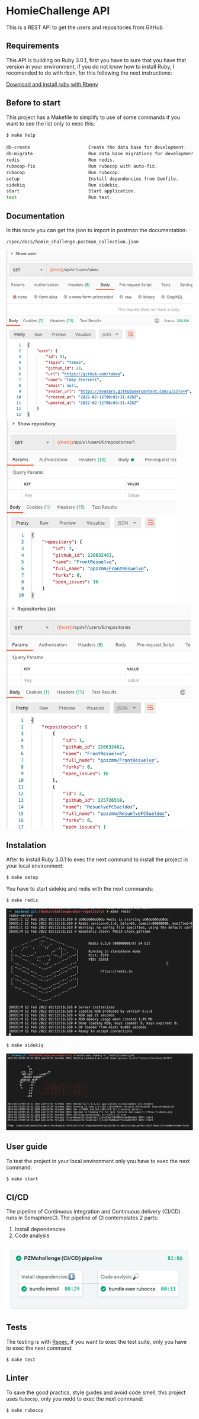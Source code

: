 # HomieChallenge API
This is a REST API to get the users and repositories from GitHub
## Requirements
This API is building on Ruby 3.0.1, first you have to sure that you have that version in your environment, if you do not know how to install Ruby, I recomended to do with rben, for this following the next instructions:

[Download and install ruby with Rbenv](https://github.com/rbenv/rbenv)

## Before to start
This project has a Makefile to simplify to use of some commands if you want to see the list only to exec this:
```bash
$ make help

db-create                      Create the data base for development.
db-migrate                     Run data base migrations for development.
redis                          Run redis.
rubocop-fix                    Run rubocop with auto-fix.
rubocop                        Run rubocop.
setup                          Install dependencies from Gemfile.
sidekiq                        Run sidekiq.
start                          Start application.
test                           Run test.
```
## Documentation
In this route you can get the json to import in postman the documentation: 
```bash
/spec/docs/homie_challenge.postman_collection.json
```
![Show user](./img/show_user.png)
![Show repository](./img/show_repository.png)
![Repositories list](./img/repositories_list.png)
## Instalation
After to install Ruby 3.0.1 to exec the next command to install the project in your local environment:
```bash
$ make setup
```
You have to start sidekiq and redis with the next commands:
```bash
$ make redis
```
![redis](./img/redis.png)
```bash
$ make sidekiq
```
![sidekiq](./img/sidekiq.png)
## User guide
To test the project in your local environment only you have to exec the next command:
```bash
$ make start
```
## CI/CD
The pipeline of Continuous integration and Continuous delivery (CI/CD) runs in SemaphoreCI. The pipeline of CI contemplates 2 parts:
<ol>
<li>Install dependencies</li>
<li>Code analysis</li>
</ol>

![Semaphore](./img/semaphore.png)

## Tests
The testing is with [Rspec](https://rspec.info/), if you want to exec the test suite, only you have to exec the next command:
```bash
$ make test
```
## Linter
To save the good practics, style guides and avoid code smell, this project uses `Rubocop`, only you nedd to exec the next command:
```bash
$ make rubocop
```

